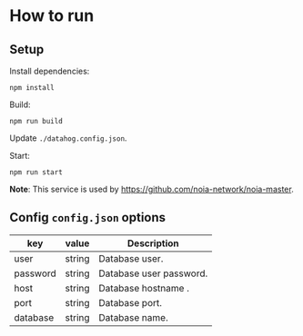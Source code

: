 # How to run

## Setup

Install dependencies:

    npm install

Build:

    npm run build

Update `./datahog.config.json`.

Start:

    npm run start

**Note**: This service is used by https://github.com/noia-network/noia-master.

## Config `config.json` options

| key      | value  | Description             |
| -------- | ------ | ----------------------- |
| user     | string | Database user.          |
| password | string | Database user password. |
| host     | string | Database hostname .     |
| port     | string | Database port.          |
| database | string | Database name.          |
